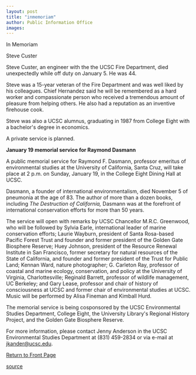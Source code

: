 ```yaml
---
layout: post
title: "inmemoriam"
author: Public Information Office
images:
---
```


In Memoriam

Steve Custer

Steve Custer, an engineer with the the UCSC Fire Department, died unexpectedly while off duty on January 5. He was 44.

Steve was a 15-year veteran of the Fire Department and was well liked by his colleagues. Chief Hernandez said he will be remembered as a hard worker and compassionate person who received a tremendous amount of pleasure from helping others. He also had a reputation as an inventive firehouse cook.  

Steve was also a UCSC alumnus, graduating in 1987 from College Eight with a bachelor's degree in economics.  

A private service is planned.  

**January 19 memorial service for Raymond Dasmann**  
  
A public memorial service for Raymond F. Dasmann, professor emeritus of environmental studies at the University of California, Santa Cruz, will take place at 2 p.m. on Sunday, January 19, in the College Eight Dining Hall at UCSC.  

Dasmann, a founder of international environmentalism, died November 5 of pneumonia at the age of 83. The author of more than a dozen books, including _The Destruction of California,_ Dasmann was at the forefront of international conservation efforts for more than 50 years.  

The service will open with remarks by UCSC Chancellor M.R.C. Greenwood, who will be followed by Sylvia Earle, international leader of marine conservation efforts; Laurie Wayburn, president of Santa Rosa-based Pacific Forest Trust and founder and former president of the Golden Gate Biosphere Reserve; Huey Johnson, president of the Resource Renewal Institute in San Francisco, former secretary for natural resources of the State of California, and founder and former president of the Trust for Public Land; Kennan Ward, nature photographer; G. Carleton Ray, professor of coastal and marine ecology, conservation, and policy at the University of Virginia, Charlottesville; Reginald Barrett, professor of wildlife management, UC Berkeley; and Gary Lease, professor and chair of history of consciousness at UCSC and former chair of environmental studies at UCSC. Music will be performed by Alisa Fineman and Kimball Hurd.  

The memorial service is being cosponsored by the UCSC Environmental Studies Department, College Eight, the University Library's Regional History Project, and the Golden Gate Biosphere Reserve.  

For more information, please contact Jenny Anderson in the UCSC Environmental Studies Department at (831) 459-2834 or via e-mail at [jkander@ucsc.edu][1].

[Return to Front Page][2]

[1]: mailto:jkander@ucsc.edu
[2]: http://currents.ucsc.edu/

[source](http://www1.ucsc.edu/currents/02-03/01-13/inmemoriam.html "Permalink to inmemoriam")
